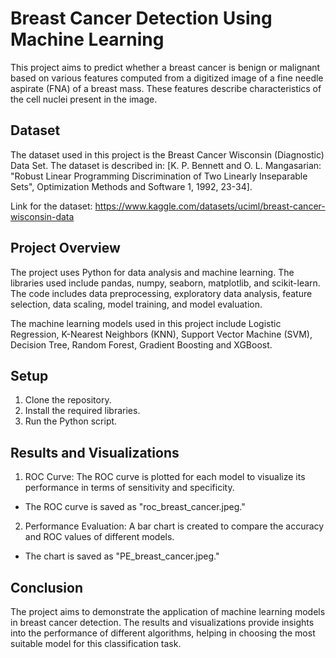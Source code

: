 # Breast Cancer Detection Using Machine Learning

This project aims to predict whether a breast cancer is benign or malignant based on various features computed from a digitized image of a fine needle aspirate (FNA) of a breast mass. These features describe characteristics of the cell nuclei present in the image.

## Dataset

The dataset used in this project is the Breast Cancer Wisconsin (Diagnostic) Data Set. The dataset is described in: [K. P. Bennett and O. L. Mangasarian: "Robust Linear Programming Discrimination of Two Linearly Inseparable Sets", Optimization Methods and Software 1, 1992, 23-34].

Link for the dataset: https://www.kaggle.com/datasets/uciml/breast-cancer-wisconsin-data 

## Project Overview

The project uses Python for data analysis and machine learning. The libraries used include pandas, numpy, seaborn, matplotlib, and scikit-learn. The code includes data preprocessing, exploratory data analysis, feature selection, data scaling, model training, and model evaluation.

The machine learning models used in this project include Logistic Regression, K-Nearest Neighbors (KNN), Support Vector Machine (SVM), Decision Tree, Random Forest, Gradient Boosting and XGBoost.

## Setup

1. Clone the repository.
2. Install the required libraries.
3. Run the Python script.

## Results and Visualizations

1. ROC Curve: The ROC curve is plotted for each model to visualize its performance in terms of sensitivity and specificity.
- The ROC curve is saved as "roc_breast_cancer.jpeg."
2. Performance Evaluation: A bar chart is created to compare the accuracy and ROC values of different models.
- The chart is saved as "PE_breast_cancer.jpeg."

## Conclusion

The project aims to demonstrate the application of machine learning models in breast cancer detection. The results and visualizations provide insights into the performance of different algorithms, helping in choosing the most suitable model for this classification task.
